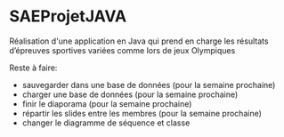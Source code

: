 # SAEProjetJAVA
Réalisation d'une application en Java qui prend en charge les résultats d’épreuves sportives variées comme lors de jeux Olympiques

Reste à faire:
- sauvegarder dans une base de données (pour la semaine prochaine)
- charger une base de données (pour la semaine prochaine)
- finir le diaporama (pour la semaine prochaine)
- répartir les slides entre les membres (pour la semaine prochaine)
- changer le diagramme de séquence et classe

